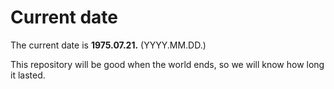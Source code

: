# Current date

The current date is **1975.07.21.** (YYYY.MM.DD.)

This repository will be good when the world ends, so we will know how long it lasted.